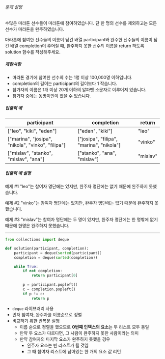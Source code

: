 ###### 문제 설명

수많은 마라톤 선수들이 마라톤에 참여하였습니다. 단 한 명의 선수를 제외하고는 모든 선수가 마라톤을 완주하였습니다.

마라톤에 참여한 선수들의 이름이 담긴 배열 participant와 완주한 선수들의 이름이 담긴 배열 completion이 주어질 때, 완주하지 못한 선수의 이름을 return 하도록 solution 함수를 작성해주세요.

##### 제한사항

- 마라톤 경기에 참여한 선수의 수는 1명 이상 100,000명 이하입니다.
- completion의 길이는 participant의 길이보다 1 작습니다.
- 참가자의 이름은 1개 이상 20개 이하의 알파벳 소문자로 이루어져 있습니다.
- 참가자 중에는 동명이인이 있을 수 있습니다.

##### 입출력 예

| participant                                       | completion                               | return   |
| ------------------------------------------------- | ---------------------------------------- | -------- |
| ["leo", "kiki", "eden"]                           | ["eden", "kiki"]                         | "leo"    |
| ["marina", "josipa", "nikola", "vinko", "filipa"] | ["josipa", "filipa", "marina", "nikola"] | "vinko"  |
| ["mislav", "stanko", "mislav", "ana"]             | ["stanko", "ana", "mislav"]              | "mislav" |

##### 입출력 예 설명

예제 #1
"leo"는 참여자 명단에는 있지만, 완주자 명단에는 없기 때문에 완주하지 못했습니다.

예제 #2
"vinko"는 참여자 명단에는 있지만, 완주자 명단에는 없기 때문에 완주하지 못했습니다.

예제 #3
"mislav"는 참여자 명단에는 두 명이 있지만, 완주자 명단에는 한 명밖에 없기 때문에 한명은 완주하지 못했습니다.

---

```python
from collections import deque

def solution(participant, completion):
    participant = deque(sorted(participant))
    completion = deque(sorted(completion))

    while True:
        if not completion:
            return participant[0]
        
        p = participant.popleft()
        c = completion.popleft()
        if p != c:
            return p
```

- `deque` 라이브러리 사용
- 먼저 참여자, 완주자를 이름순으로 정렬
- 비교하기 위한 반복문 실행
  - 이름 순으로 정렬을 했으므로 **0번째 인덱스의 요소**는 두 리스트 모두 동일
  - 만약 두 요소가 다르다면, 그 사람이 완주하지 못한 사람이라는 의미
  - 만약 참여자의 마지막 요소가 완주하지 못했을 경우
    - 완주자 요소는 빈 리스트가 될 것임
    - 그 때 참여자 리스트에 남아있는 한 개의 요소 값 리턴